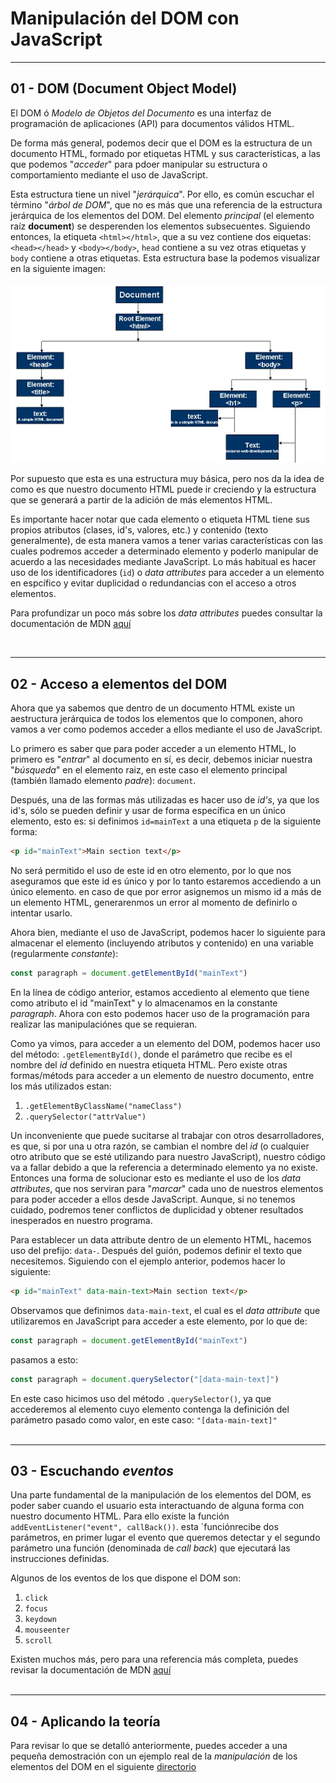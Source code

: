 # Manipulación del DOM con JavaScript

---
## 01 - DOM (Document Object Model)

El DOM ó *Modelo de Objetos del Documento* es una interfaz de programación de aplicaciones (API) para documentos válidos HTML.  

De forma más general, podemos decir que el DOM es la estructura de un documento HTML, formado por etiquetas HTML y sus características, a las que podemos "*acceder*" para pdoer manipular su estructura o comportamiento mediante el uso de JavaScript.  

Esta estructura tiene un nivel "*jerárquica*". Por ello, es común escuchar el término "*árbol de DOM*", que no es más que una referencia de la estructura jerárquica de los elementos del DOM. Del elemento *principal* (el elemento raíz **document**) se desperenden los elementos subsecuentes. Siguiendo entonces, la etiqueta `<html></html>`, que a su vez contiene dos eiquetas: `<head></head>` y `<body></body>`, `head` contiene a su vez otras etiquetas y `body` contiene a otras etiquetas. Esta estructura base la podemos visualizar en la siguiente imagen:  
<br>
![DOM structure](dom.webp)

Por supuesto que esta es una estructura muy básica, pero nos da la idea de como es que nuestro documento HTML puede ir creciendo y la estructura que se generará a partir de la adición de más elementos HTML.  

Es importante hacer notar que cada elemento o etiqueta HTML tiene sus propios atributos (clases, id's, valores, etc.) y contenido (texto generalmente), de esta manera vamos a tener varias características con las cuales podremos acceder a determinado elemento y poderlo manipular de acuerdo a las necesidades mediante JavaScript. Lo más habitual es hacer uso de los identificadores (`id`) o *data attributes* para acceder a un elemento en espcífico y evitar duplicidad o redundancias con el acceso a otros elementos.

Para profundizar un poco más sobre los *data attributes* puedes consultar la documentación de MDN [aquí](https://developer.mozilla.org/es/docs/Learn/HTML/Howto/Use_data_attributes)

<br>

---
## 02 - Acceso a elementos del DOM

Ahora que ya sabemos que dentro de un documento HTML existe un aestructura jerárquica de todos los elementos que lo componen, ahoro vamos a ver como podemos acceder a ellos mediante el uso de JavaScript.  

Lo primero es saber que para poder acceder a un elemento HTML, lo primero es "*entrar*" al documento en sí, es decir, debemos iniciar nuestra "*búsqueda*" en el elemento raiz, en este caso el elemento principal (también llamado elemento *padre*): `document`.  

Después, una de las formas más utilizadas es hacer uso de *id's*, ya que los id's, sólo se pueden definir y usar de forma específica en un único elemento, esto es: si definimos `id=mainText` a una etiqueta `p` de la siguiente forma:
```html
<p id="mainText">Main section text</p>
```
No será permitido el uso de este id en otro elemento, por lo que nos aseguramos que este id es único y por lo tanto estaremos accediendo a un único elemento. en caso de que por error asignemos un mismo id a más de un elemento HTML, generarenmos un error al momento de definirlo o intentar usarlo.  

Ahora bien, mediante el uso de JavaScript, podemos hacer lo siguiente para almacenar el elemento (incluyendo atributos y contenido) en una variable (regularmente *constante*):
```javascript
const paragraph = document.getElementById("mainText")
```
En la línea de código anterior, estamos accediento al elemento que tiene como atributo el id "mainText" y lo almacenamos en la constante *paragraph*. Ahora con esto podemos hacer uso de la programación para realizar las manipulaciónes que se requieran.  

Como ya vimos, para acceder a un elemento del DOM, podemos hacer uso del método: `.getElementById()`, donde el parámetro que recibe es el nombre del *id* definido en nuestra etiqueta HTML. Pero existe otras formas/métods para acceder a un elemento de nuestro documento, entre los más utilizados estan:
1. `.getElementByClassName("nameClass")`
2. `.querySelector("attrValue")`

Un inconveniente que puede sucitarse al trabajar con otros desarrolladores, es que, si por una u otra razón, se cambian el nombre del *id* (o cualquier otro atributo que se esté utilizando para nuestro JavaScript), nuestro código va a fallar debido a que la referencia a determinado elemento ya no existe. Entonces una forma de solucionar esto es mediante el uso de los *data attributes*, que nos serviran para "*marcar*" cada uno de nuestros elementos para poder acceder a ellos desde JavaScript. Aunque, si no tenemos cuidado, podremos tener conflictos de duplicidad y obtener resultados inesperados en nuestro programa.  

Para establecer un data attribute dentro de un elemento HTML, hacemos uso del prefijo: `data-`. Después del guión, podemos definir el texto que necesitemos. Siguiendo con el ejemplo anterior, podemos hacer lo siguiente:
```html
<p id="mainText" data-main-text>Main section text</p>
```
Observamos que definimos `data-main-text`, el cual es el *data attribute* que utilizaremos en JavaScript para acceder a este elemento, por lo que de:
```js
const paragraph = document.getElementById("mainText")
```
pasamos a esto:
```js
const paragraph = document.querySelector("[data-main-text]")
```
En este caso hicimos uso del método `.querySelector()`, ya que accederemos al elemento cuyo elemento contenga la definición del parámetro pasado como valor, en este caso: `"[data-main-text]"`  
<br>

---
## 03 - Escuchando *eventos*

Una parte fundamental de la manipulación de los elementos del DOM, es poder saber cuando el usuario esta interactuando de alguna forma con nuestro documento HTML. Para ello existe la función `addEventListener("event", callBack())`. esta ´funciónrecibe dos parámetros, en primer lugar el evento que queremos detectar y el segundo parámetro una función (denominada de *call back*) que ejecutará las instrucciones definidas.  

Algunos de los eventos de los que dispone el DOM son:
1. `click`
2. `focus`
3. `keydown`
4. `mouseenter`
5. `scroll`  

Existen muchos más, pero para una referencia más completa, puedes revisar la documentación de MDN [aquí](https://developer.mozilla.org/es/docs/Web/Events)  
<br>

---
## 04 - Aplicando la teoría

Para revisar lo que se detalló anteriormente, puedes acceder a una pequeña demostración con un ejemplo real de la *manipulación* de los elementos del DOM en el siguiente [directorio](./project/)